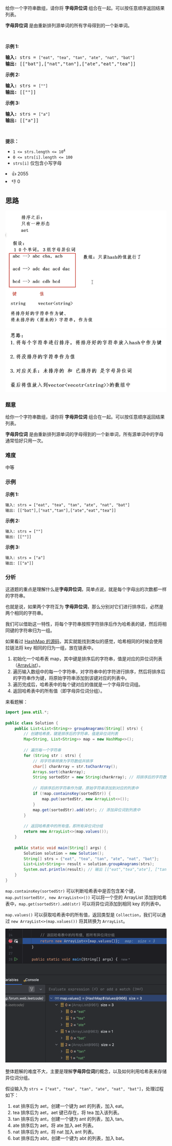 <p>给你一个字符串数组，请你将 <strong>字母异位词</strong> 组合在一起。可以按任意顺序返回结果列表。</p>

<p><strong>字母异位词</strong> 是由重新排列源单词的所有字母得到的一个新单词。</p>

<p>&nbsp;</p>

<p><strong>示例 1:</strong></p>

<pre>
<strong>输入:</strong> strs = <span><code>["eat", "tea", "tan", "ate", "nat", "bat"]</code></span>
<strong>输出: </strong>[["bat"],["nat","tan"],["ate","eat","tea"]]</pre>

<p><strong>示例 2:</strong></p>

<pre>
<strong>输入:</strong> strs = <span><code>[""]</code></span>
<strong>输出: </strong>[[""]]
</pre>

<p><strong>示例 3:</strong></p>

<pre>
<strong>输入:</strong> strs = <span><code>["a"]</code></span>
<strong>输出: </strong>[["a"]]</pre>

<p>&nbsp;</p>

<p><strong>提示：</strong></p>

<ul> 
 <li><code>1 &lt;= strs.length &lt;= 10<sup>4</sup></code></li> 
 <li><code>0 &lt;= strs[i].length &lt;= 100</code></li> 
 <li><code>strs[i]</code>&nbsp;仅包含小写字母</li> 
</ul>

<div><li>👍 2055</li><li>👎 0</li></div>


## 思路
![img.png](../img/img5.png)
![img.png](../img/img6.png)

### 题意

给你一个字符串数组，请你将 **字母异位词** 组合在一起。可以按任意顺序返回结果列表。



**字母异位词** 是由重新排列源单词的字母得到的一个新单词，所有源单词中的字母通常恰好只用一次。

### 难度

中等

### 示例

**示例 1:**

```plain
输入: strs = ["eat", "tea", "tan", "ate", "nat", "bat"]
输出: [["bat"],["nat","tan"],["ate","eat","tea"]]
```

**示例 2:**

```plain
输入: strs = [""]
输出: [[""]]
```

**示例 3:**

```plain
输入: strs = ["a"]
输出: [["a"]]
```

### 分析

这道题的重点是理解什么是**字母异位词**，简单点说，就是每个字母出的次数都一样的字符串。



也就是说，如果两个字符互为 **字母异位词**，那么分别对它们进行排序后，必然是两个相同的字符串。



我们可以借助这一特性，将每个字符串按照字符排序后作为哈希表的键，然后将相同键的字符串归为一组。



如果看过 [HashMap 的源码](https://javabetter.cn/collection/hashmap.html)，其实就能找到类似的感觉，哈希相同的时候会使用拉链法将 key 相同的归为一组，放在链表中。



1. 初始化一个哈希表 map，其中键是排序后的字符串，值是对应的异位词列表（[ArrayList](https://javabetter.cn/collection/arraylist.html)）。
2. 遍历输入数组中的每一个字符串，对字符串中的字符进行排序，然后将排序后的字符串作为键，将原始字符串添加到该键对应的列表中。
3. 遍历完成后，哈希表中的每个键对应的值就是一个字母异位词组。
4. 返回哈希表中的所有值（即字母异位词分组）。



来看题解：

```java
import java.util.*;

public class Solution {
    public List<List<String>> groupAnagrams(String[] strs) {
        // 创建哈希表，键是排序后的字符串，值是异位词列表
        Map<String, List<String>> map = new HashMap<>();
        
        // 遍历每一个字符串
        for (String str : strs) {
            // 将字符串转换为字符数组并排序
            char[] charArray = str.toCharArray();
            Arrays.sort(charArray);
            String sortedStr = new String(charArray); // 将排序后的字符数组转回字符串
            
            // 将排序后的字符串作为键，原始字符串添加到对应的列表中
            if (!map.containsKey(sortedStr)) {
                map.put(sortedStr, new ArrayList<>());
            }
            map.get(sortedStr).add(str); // 添加异位词到列表中
        }
        
        // 返回哈希表中的所有值，即所有异位词分组
        return new ArrayList<>(map.values());
    }

    public static void main(String[] args) {
        Solution solution = new Solution();
        String[] strs = {"eat", "tea", "tan", "ate", "nat", "bat"};
        List<List<String>> result = solution.groupAnagrams(strs);
        System.out.println(result); // 输出 [["eat","tea","ate"], ["tan","nat"], ["bat"]]
    }
}
```


`map.containsKey(sortedStr)` 可以判断哈希表中是否包含某个键，`map.put(sortedStr, new ArrayList<>())` 可以将一个空的 ArrayList 添加到哈希表中，`map.get(sortedStr).add(str)` 可以将异位词添加到相同 key 的列表中。



`map.values()` 可以获取哈希表中的所有值，返回类型是 `Collection`，我们可以通过 `new ArrayList<>(map.values())` 将其转换为 `ArrayList`。


![img.png](../img/img7.png)


整体题解的难度不大，主要是理解**字母异位词**的概念，以及如何利用哈希表来存储异位词分组。



假设输入为 `strs = ["eat", "tea", "tan", "ate", "nat", "bat"]`，处理过程如下：

1. eat 排序后为 aet，创建一个键为 aet 的列表，加入 eat。
2. tea 排序后为 aet，aet 键已存在，将 tea 加入该列表。
3. tan 排序后为 ant，创建一个键为 ant 的列表，加入 tan。
4. ate 排序后为 aet，将 ate 加入 aet 列表。
5. nat 排序后为 ant，将 nat 加入 ant 列表。
6. bat 排序后为 abt，创建一个键为 abt 的列表，加入 bat。

